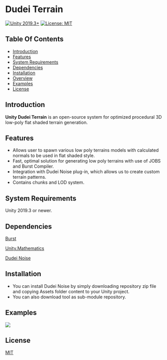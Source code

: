 # Dudei Terrain
[![Unity 2019.3+](https://img.shields.io/badge/unity-2020.1%2B-blue.svg)](https://unity3d.com/get-unity/download) [![License: MIT](https://img.shields.io/badge/License-MIT-yellow.svg)](https://opensource.org/licenses/MIT)

## Table Of Contents

- [Introduction](#introduction)
- [Features](#features)
- [System Requirements](#system-requirements)
- [Dependencies](#dependencies)
- [Installation](#installation)
- [Overview](#overview)
- [Examples](#examples)
- [License](#license)

## Introduction <a name="introduction"></a>

**Unity Dudei Terrain** is an open-source system for optimized procedural 3D low-poly flat shaded terrain generation. 

## Features <a name="features"></a>

- Allows user to spawn various low poly terrains models with calculated normals to be used in flat shaded style.
- Fast, optimal solution for generating low poly terrains with use of JOBS and Burst Compiler.
- Integration with Dudei Noise plug-in, which allows us to create custom terrain patterns.
- Contains chunks and LOD system. 
## System Requirements <a name="system-requirements"></a>

Unity 2019.3 or newer.

## Dependencies <a name="dependencies"></a>

[Burst](https://docs.unity3d.com/Packages/com.unity.burst@1.4/manual/index.html)

[Unity.Mathematics](https://docs.unity3d.com/Packages/com.unity.mathematics@1.0/manual/index.html)

[Dudei Noise](https://github.com/matdudq/DudeiNoise)

## Installation <a name="installation"></a>
- You can install Dudei Noise by simply downloading repository zip file and copying Assets folder content to your Unity project.
- You can also download tool as sub-module repository.

## Examples <a name="examples"></a>
 
 <img src="https://i.imgur.com/OMnNfFN.png">
 
 ## License <a name="license"></a>
 
[MIT](https://opensource.org/licenses/MIT)
